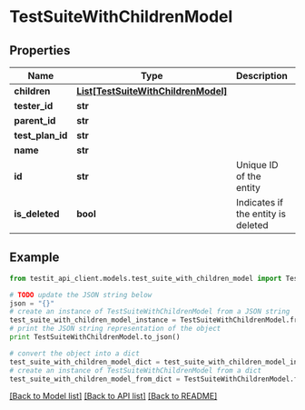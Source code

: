 # TestSuiteWithChildrenModel


## Properties
Name | Type | Description | Notes
------------ | ------------- | ------------- | -------------
**children** | [**List[TestSuiteWithChildrenModel]**](TestSuiteWithChildrenModel.md) |  | [optional] 
**tester_id** | **str** |  | [optional] 
**parent_id** | **str** |  | [optional] 
**test_plan_id** | **str** |  | 
**name** | **str** |  | 
**id** | **str** | Unique ID of the entity | 
**is_deleted** | **bool** | Indicates if the entity is deleted | 

## Example

```python
from testit_api_client.models.test_suite_with_children_model import TestSuiteWithChildrenModel

# TODO update the JSON string below
json = "{}"
# create an instance of TestSuiteWithChildrenModel from a JSON string
test_suite_with_children_model_instance = TestSuiteWithChildrenModel.from_json(json)
# print the JSON string representation of the object
print TestSuiteWithChildrenModel.to_json()

# convert the object into a dict
test_suite_with_children_model_dict = test_suite_with_children_model_instance.to_dict()
# create an instance of TestSuiteWithChildrenModel from a dict
test_suite_with_children_model_from_dict = TestSuiteWithChildrenModel.from_dict(test_suite_with_children_model_dict)
```
[[Back to Model list]](../README.md#documentation-for-models) [[Back to API list]](../README.md#documentation-for-api-endpoints) [[Back to README]](../README.md)


